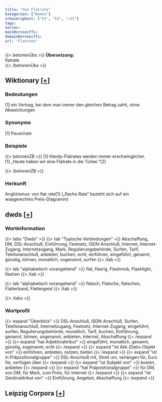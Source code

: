 ```yaml
---
title: "die Flatrate"
kategorien: ["Nomen"]
schwierigkeit: ["k1", "h3", "r15"]
tags:
series:
mainDornseiffs:
domainDornseiffs:
url: "Flatrate"
---
```


{{< betonenÜbs >}}
**Übersetzung:**  
flatrate  
{{< /betonenÜbs >}}

## Wiktionary [[+](https://de.wiktionary.org/wiki/Flatrate)]

### Bedeutungen
[1] ein Vertrag, bei dem man immer den gleichen Betrag zahlt, ohne Abweichungen  

### Synonyme
[1] Pauschale  

### Beispiele
{{< betonenZB >}}
[1] Handy-Flatrates werden immer erschwinglicher.  
[1] „Heute haben wir eine Flatrate in die Türkei.“[2]  

{{< /betonenZB >}}
### Herkunft
Anglizismus: von flat rate[1] („flache Rate“ bezieht sich auf ein waagerechtes Preis-Diagramm)  



## dwds [[+](https://www.dwds.de/wb/Flatrate)]

### Wortinformation
{{< tabs "Dwds" >}}
{{< tab "Typische Verbindungen" >}}
Abschaffung, DM, DSL-Anschluß, Einführung, Festnetz, ISDN-Anschluß, Internet, Internet-Zugang, Internetzugang, Mark, Regulierungsbehörde, Surfen, Tarif, Telefonanschluß, anbieten, buchen, echt, einführen, eingeführt, genannt, günstig, lohnen, monatlich, sogenannt, surfen
{{< /tab >}}

{{< tab "alphabetisch vorangehend" >}}
flat, flasrig, Flashmob, Flashlight, flashen
{{< /tab >}}

{{< tab "alphabetisch vorangehend" >}}
flatsch, Flatsche, flatschen, Flatterband, Flattergeist
{{< /tab >}}

{{< /tabs >}}

### Wortprofil
{{< expand "Überblick" >}} DSL-Anschluß, ISDN-Anschluß, Surfen, Telefonanschluß, Internetzugang, Festnetz, Internet-Zugang, eingeführt, surfen, Regulierungsbehörde, monatlich, Tarif, buchen, Einführung, genannt, lohnen, sogenannt, anbieten, Internet, Abschaffung {{< /expand >}}
{{< expand "hat Adjektivattribut" >}} eingeführt, monatlich, genannt, günstig, sogenannt, echt {{< /expand >}}
{{< expand "ist Akk./Dativ-Objekt von" >}} einführen, anbieten, nutzen, bieten {{< /expand >}}
{{< expand "ist in Präpositionalgruppe" >}} DSL-Anschluß mit, Streit um, verlangen für, Euro für, verfügen über {{< /expand >}}
{{< expand "ist Subjekt von" >}} kosten, anbieten {{< /expand >}}
{{< expand "hat Präpositionalgruppe" >}} für DM, von DM, für Mark, zum Preis, für Internet {{< /expand >}}
{{< expand "ist Genitivattribut von" >}} Einführung, Angebot, Abschaffung {{< /expand >}}

## Leipzig Corpora [[+](https://corpora.uni-leipzig.de/en/res?word=Flatrate&corpusId=deu_newscrawl-public_2018)]

